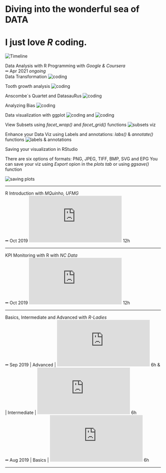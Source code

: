# Diving into the wonderful sea of DATA
# I just love *_R_* coding.
![Timeline](https://github.com/RosanaFSS/Timeline/blob/R-coding/giphy.gif)

Data Analysis with R Programming with _Google & Coursera_\
:heavy_minus_sign: Apr 2021 _ongoing_\
Data Transformation  ![coding](https://github.com/RosanaFSS/Timeline/blob/R-coding/Data%20Transformation.R)

Tooth growth analysis  ![coding](https://github.com/RosanaFSS/Timeline/blob/R-coding/ToothGrowth%20Analysis.R)

Anscombe´s Quartet and DatasauRus  ![coding](https://github.com/RosanaFSS/Timeline/blob/R-coding/Anscombe%C2%B4s%20Quartet%20and%20DatasauRus.R)

Analyzing Bias   ![coding](https://github.com/RosanaFSS/Timeline/blob/R-coding/Analyzing%20Bias.R)

Data visualization with ggplot   ![coding](https://github.com/RosanaFSS/Timeline/blob/R-coding/Data%20Visualization%20with%20ggplot.R) and ![coding](https://github.com/RosanaFSS/Timeline/blob/R-coding/More%20about%20data%20Visualization%20with%20ggplot.R)

View Subsets using _facet_wrap()_ and _facet_grid()_ functions   ![subsets viz](https://github.com/RosanaFSS/Timeline/blob/R-coding/Data%20Viz%2C%20subsets%20with%20facet_wrap%20%26%20facet_grid.R)

Enhance your Data Viz using Labels and annotations: _labs()_ & _annotate()_ functions    ![labels & annotations](https://github.com/RosanaFSS/Timeline/blob/R-coding/Data%20Viz%2C%20Labels%20%26%20Annotations.R)


Saving your visualization in RStudio

There are six options of formats: PNG, JPEG, TIFF, BMP, SVG and EPG
You can save your viz using _Export_ opion in the _plots tab_ or using _ggsave()_ function    

![saving plots]( https://github.com/RosanaFSS/Timeline/blob/R-coding/Plot%2C%20Palmer%20Penguins%2C%20Body%20Mass%20vs%20Flipper%20Length.png)


__________________________________________



R Introduction with _MQuinho, UFMG_\
:heavy_minus_sign: Oct 2019 ![certificate](https://github.com/RosanaFSS/Timeline/blob/R-coding/04%20%20MQuinho%2C%20Introdu%C3%A7%C3%A3o%20R%2C%20out%202019.pdf) 12h

__________________________________________
KPI Monitoring with R with _NC Data_\
:heavy_minus_sign: Oct 2019 ![certificate](https://github.com/RosanaFSS/Timeline/blob/R-coding/05%20%20NC%20Data%2C%20Monitoramento%20de%20Indicadores%20com%20R%2C%20out%202019.pdf) 12h

__________________________________________
Basics, Intermediate and Advanced with _R-Ladies_\
:heavy_minus_sign: Sep 2019   | Advanced | ![certificate]( https://github.com/RosanaFSS/Timeline/blob/R-coding/03%20%20R%20Avan%C3%A7ado%2C%20set%202019.pdf) 6h  & 
| Intermediate | ![certificate]( https://github.com/RosanaFSS/Timeline/blob/R-coding/02%20%20R%20Intermedi%C3%A1rio%2C%20set%202019.pdf) 6h\
:heavy_minus_sign: Aug 2019  | Basics | ![certificate]( https://github.com/RosanaFSS/Timeline/blob/R-coding/01%20%20R%20B%C3%A1sico.%20ago%202019.pdf) 6h

__________________________________________
